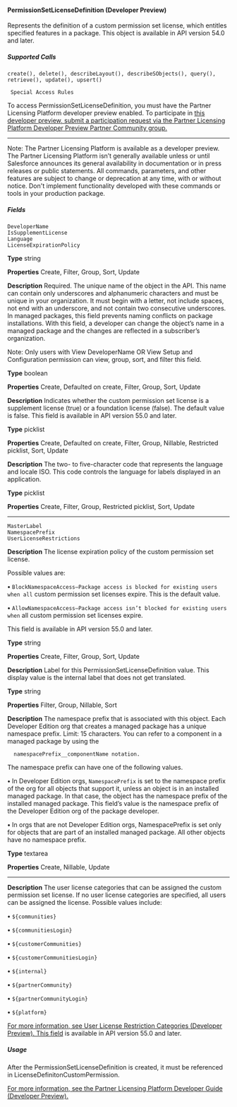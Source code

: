 #### PermissionSetLicenseDefinition (Developer Preview)

Represents the definition of a custom permission set license, which entitles specified features in a package. This object is available in API
version 54.0 and later.

##### Supported Calls
```
create(), delete(), describeLayout(), describeSObjects(), query(), retrieve(), update(), upsert()

 Special Access Rules

```
To access PermissionSetLicenseDefinition, you must have the Partner Licensing Platform developer preview enabled. To participate in
[this developer preview, submit a participation request via the Partner Licensing Platform Developer Preview Partner Community group.](https://partners.salesforce.com/_ui/core/chatter/groups/GroupProfilePage?g=0F94V0000010zlV)


-----

Note: The Partner Licensing Platform is available as a developer preview. The Partner Licensing Platform isn’t generally available
unless or until Salesforce announces its general availability in documentation or in press releases or public statements. All commands,
parameters, and other features are subject to change or deprecation at any time, with or without notice. Don't implement
functionality developed with these commands or tools in your production package.

##### Fields

```
DeveloperName
IsSupplementLicense
Language
LicenseExpirationPolicy

```

**Type**
string

**Properties**
Create, Filter, Group, Sort, Update

**Description**
Required. The unique name of the object in the API. This name can contain only underscores
and alphanumeric characters and must be unique in your organization. It must begin with
a letter, not include spaces, not end with an underscore, and not contain two consecutive
underscores. In managed packages, this field prevents naming conflicts on package
installations. With this field, a developer can change the object’s name in a managed package
and the changes are reflected in a subscriber’s organization.

Note: Only users with View DeveloperName OR View Setup and Configuration
permission can view, group, sort, and filter this field.

**Type**
boolean

**Properties**
Create, Defaulted on create, Filter, Group, Sort, Update

**Description**
Indicates whether the custom permission set license is a supplement license (true) or a
foundation license (false). The default value is false. This field is available in API version
55.0 and later.

**Type**
picklist

**Properties**
Create, Defaulted on create, Filter, Group, Nillable, Restricted picklist, Sort, Update

**Description**
The two- to five-character code that represents the language and locale ISO. This code
controls the language for labels displayed in an application.

**Type**
picklist

**Properties**
Create, Filter, Group, Restricted picklist, Sort, Update


-----

```
MasterLabel
NamespacePrefix
UserLicenseRestrictions

```

**Description**
The license expiration policy of the custom permission set license.

Possible values are:

**•** `BlockNamespaceAccess—Package access is blocked for existing users when all`
custom permission set licenses expire. This is the default value.

**•** `AllowNamespaceAccess—Package access isn’t blocked for existing users when`
all custom permission set licenses expire.

This field is available in API version 55.0 and later.

**Type**
string

**Properties**
Create, Filter, Group, Sort, Update

**Description**
Label for this PermissionSetLicenseDefinition value. This display value is the internal label
that does not get translated.

**Type**
string

**Properties**
Filter, Group, Nillable, Sort

**Description**
The namespace prefix that is associated with this object. Each Developer Edition org that
creates a managed package has a unique namespace prefix. Limit: 15 characters. You can
refer to a component in a managed package by using the
```
  namespacePrefix__componentName notation.

```
The namespace prefix can have one of the following values.

**•** In Developer Edition orgs, `NamespacePrefix` is set to the namespace prefix of the
org for all objects that support it, unless an object is in an installed managed package.
In that case, the object has the namespace prefix of the installed managed package. This
field’s value is the namespace prefix of the Developer Edition org of the package
developer.

**•** In orgs that are not Developer Edition orgs, NamespacePrefix is set only for objects
that are part of an installed managed package. All other objects have no namespace
prefix.

**Type**
textarea

**Properties**
Create, Nillable, Update


-----

**Description**
The user license categories that can be assigned the custom permission set license. If no
user license categories are specified, all users can be assigned the license. Possible values
include:

**•** `${communities}`

**•** `${communitiesLogin}`

**•** `${customerCommunities}`

**•** `${customerCommunitiesLogin}`

**•** `${internal}`

**•** `${partnerCommunity}`

**•** `${partnerCommunityLogin}`

**•** `${platform}`

[For more information, see User License Restriction Categories (Developer Preview). This field](https://developer.salesforce.com/docs/atlas.en-us.254.0.packagingGuide.meta/packagingGuide/partner_licensing_platform_restriction_categories.htm)
is available in API version 55.0 and later.

##### Usage

After the PermissionSetLicenseDefinition is created, it must be referenced in LicenseDefinitonCustomPermission.

[For more information, see the Partner Licensing Platform Developer Guide (Developer Preview).](https://developer.salesforce.com/docs/atlas.en-us.254.0.plp_dev.meta/plp_dev/partner_licensing_platform_intro.htm)
